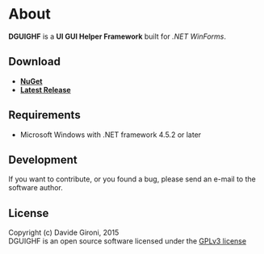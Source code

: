 About
===

**DGUIGHF** is a **UI GUI Helper Framework** built for *.NET WinForms*.

## Download

+ **[NuGet](https://www.nuget.org/packages/DG.UIGHF)**
+ **[Latest Release](../../releases/latest)**

## Requirements

* Microsoft Windows with .NET framework 4.5.2 or later

## Development

If you want to contribute, or you found a bug, please send an e-mail to the software author.

## License

Copyright (c) Davide Gironi, 2015  
DGUIGHF is an open source software licensed under the [GPLv3 license](http://opensource.org/licenses/GPL-3.0)
